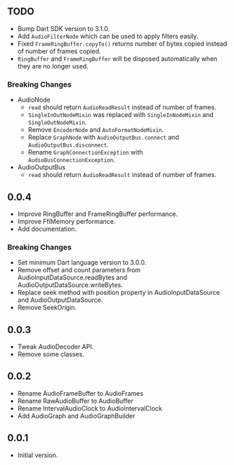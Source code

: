## TODO

- Bump Dart SDK version to 3.1.0.
- Add `AudioFilterNode` which can be used to apply filters easily.
- Fixed `FrameRingBuffer.copyTo()` returns number of bytes copied instead of number of frames copied.
- `RingBuffer` and `FrameRingBuffer` will be disposed automatically when they are no longer used.

### Breaking Changes

- AudioNode
  - `read` should return `AudioReadResult` instead of number of frames.
  - `SingleInOutNodeMixin` was replaced with `SingleInNodeMixin` and `SingleOutNodeMixin`.
  - Remove `EncoderNode` and `AutoFormatNodeMixin`.
  - Replace `GraphNode` with `AudioOutputBus.connect` and `AudioOutputBus.disconnect`.
  - Rename `GraphConnectionException` with `AudioBusConnectionException`.
- AudioOutputBus
  - `read` should return `AudioReadResult` instead of number of frames.

## 0.0.4

- Improve RingBuffer and FrameRingBuffer performance.
- Improve FfiMemory performance.
- Add documentation.

### Breaking Changes

- Set minimum Dart language version to 3.0.0.
- Remove offset and count parameters from AudioInputDataSource.readBytes and AudioOutputDataSource.writeBytes.
- Replace seek method with position property in AudioInputDataSource and AudioOutputDataSource.
- Remove SeekOrigin.

## 0.0.3

- Tweak AudioDecoder API.
- Remove some classes.

## 0.0.2

- Rename AudioFrameBuffer to AudioFrames
- Rename RawAudioBuffer to AudioBuffer
- Rename IntervalAudioClock to AudioIntervalClock
- Add AudioGraph and AudioGraphBuilder

## 0.0.1

- Initial version.
